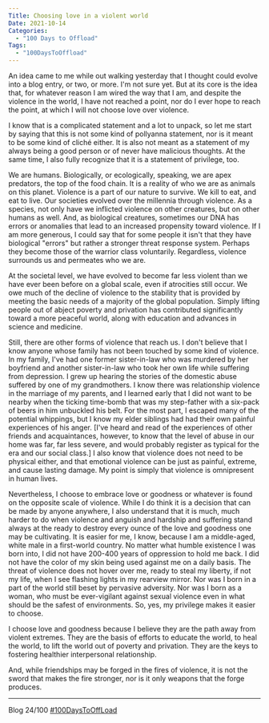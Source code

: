 ```yaml
---
Title: Choosing love in a violent world
Date: 2021-10-14
Categories: 
  - "100 Days to Offload"
Tags: 
  - "100DaysToOffload"
---
```


An idea came to me while out walking yesterday that I thought could evolve into a blog entry, or two, or more. I'm not sure yet. But at its core is the idea that, for whatever reason I am wired the way that I am, and despite the violence in the world, I have not reached a point, nor do I ever hope to reach the point, at which I will not choose love over violence.

I know that is a complicated statement and a lot to unpack, so let me start by saying that this is not some kind of pollyanna statement, nor is it meant to be some kind of cliché either. It is also not meant as a statement of my always being a good person or of never have malicious thoughts. At the same time, I also fully recognize that it is a statement of privilege, too. 

We are humans. Biologically, or ecologically, speaking, we are apex predators, the top of the food chain. It is a reality of who we are as animals on this planet. Violence is a part of our nature to survive. We kill to eat, and eat to live. Our societies evolved over the millennia through violence. As a species, not only have we inflicted violence on other creatures, but on other humans as well. And, as biological creatures, sometimes our DNA has errors or anomalies that lead to an increased propensity toward violence. If I am more generous, I could say that for some people it isn't that they have biological "errors" but rather a stronger threat response system. Perhaps they become those of the warrior class voluntarily. Regardless, violence surrounds us and permeates who we are. 

At the societal level, we have evolved to become far less violent than we have ever been before on a global scale, even if atrocities still occur. We owe much of the decline of violence to the stability that is provided by meeting the basic needs of a majority of the global population. Simply lifting people out of abject poverty and privation has contributed significantly toward a more peaceful world, along with education and advances in science and medicine.

Still, there are other forms of violence that reach us. I don't believe that I know anyone whose family has not been touched by some kind of violence. In my family, I've had one former sister-in-law who was murdered by her boyfriend and another sister-in-law who took her own life while suffering from depression. I grew up hearing the stories of the domestic abuse suffered by one of my grandmothers. I know there was relationship violence in the marriage of my parents, and I learned early that I did not want to be nearby when the ticking time-bomb that was my step-father with a six-pack of beers in him unbuckled his belt. For the most part, I escaped many of the potential whippings, but I know my elder siblings had had their own painful experiences of his anger. [I've heard and read of the experiences of other friends and acquaintances, however, to know that the level of abuse in our home was far, far less severe, and would probably register as typical for the era and our social class.] I also know that violence does not need to be physical either, and that emotional violence can be just as painful, extreme, and cause lasting damage. My point is simply that violence is omnipresent in human lives.

Nevertheless, I choose to embrace love or goodness or whatever is found on the opposite scale of violence. While I do think it is a decision that can be made by anyone anywhere, I also understand that it is much, much harder to do when  violence and anguish and hardship and suffering stand always at the ready to destroy every ounce of the love and goodness one may be cultivating. It is easier for me, I know, because I am a middle-aged, white male in a first-world country. No matter what humble existence I was born into, I did not have 200-400 years of oppression to hold me back. I did not have the color of my skin being used against me on a daily basis. The threat of violence does not hover over me, ready to steal my liberty, if not my life, when I see flashing lights in my rearview mirror. Nor was I born in a part of the world still beset by pervasive adversity. Nor was I born as a woman, who must be ever-vigilant against sexual violence even in what should be the safest of environments. So, yes, my privilege makes it easier to choose.

I choose love and goodness because I believe they are the path away from violent extremes. They are the basis of efforts to educate the world, to heal the world, to lift the world out of poverty and privation. They are the keys to fostering healthier interpersonal relationship. 

And, while friendships may be forged in the fires of violence, it is not the sword that makes the fire stronger, nor is it only weapons that the forge produces. 

***
Blog 24/100 [#100DaysToOffLoad](https://100daystooffload.com)
